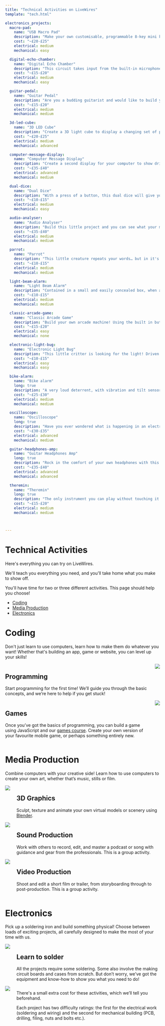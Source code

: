 ```yaml
---
title: "Technical Activities on LiveWires"
template: "tech.html"

electronics_projects:
  macro-pad:
    name: "USB Macro Pad"
    description: "Make your own customisable, programmable 8-key mini keyboard, complete with volume control. It connects to your computer over USB and has 8 mechanical keyboard switches that you can program to do whatever you want, plus a screen, rotary encoder and LEDs!"
    cost: "~£20-£25"
    electrical: medium
    mechanical: easy

  digital-echo-chamber:
    name: "Digital Echo Chamber"
    description: "This circuit takes input from the built-in microphone, or from an external input, and allows you to add echo and feedback to your voice, or music.  This circuit uses a ready make circuit board."
    cost: "~£15-£20"
    electrical: medium
    mechanical: easy

  guitar-pedal:
    name: "Guitar Pedal"
    description: "Are you a budding guitarist and would like to build your own distortion pedal? With this project, you can!"
    cost: "~£15-£20"
    electrical: medium
    mechanical: medium

  3d-led-cube:
    name: "3D LED Cube"
    description: "Create a 3D light cube to display a changing set of patterns. Software is provided to program lighting sequences.  This circuit uses a ready made circuit board, but you will need to have experience and a steady hand to be able to solder the tricky cube joints."
    cost: "~£20-£25"
    electrical: medium
    mechanical: advanced

  computer-message-display:
    name: "Computer Message Display"
    description: "Create a second display for your computer to show drive space information, incoming emails, or display your Twitter feed. Drivers and software provided for Windows XP or greater, and a DLL is provided if you want to program it for other purposes. This uses a ready made circuit board, but you will need to have good soldering skills due to the complexity of some of the joints."
    cost: "~£35-£40"
    electrical: advanced
    mechanical: medium

  dual-dice:
    name: "Dual Dice"
    description: "With a press of a button, this dual dice will give you a roll! LEDs light to show your number."
    cost: "~£10-£15"
    electrical: medium
    mechanical: easy

  audio-analyser:
    name: "Audio Analyser"
    description: "Build this little project and you can see what your musical instruments or recording are doing: with a graphic display you can see a real-time spectrum of your audio."
    cost: "~£35-£40"
    electrical: medium
    mechanical: medium

  parrot:
    name: "Parrot"
    description: "This little creature repeats your words… but in it's own voice! Complete with microphone, loudspeaker and case."
    cost: "~£10-£15"
    electrical: medium
    mechanical: medium

  light-beam-alarm:
    name: "Light Beam Alarm"
    description: "Contained in a small and easily concealed box, when an intruder passes by it emits a piercing whistle letting you know they’re there. "
    cost: "~£10-£15"
    electrical: medium
    mechanical: medium

  classic-arcade-game:
    name: "Classic Arcade Game"
    description: "Build your own arcade machine! Using the built in buttons you can play the classic Pong computer game on your TV. This project uses a ready-made circuit board making it ideal if you're new to electronics."
    cost: "~£15-£20"
    electrical: easy
    mechanical: none

  electronic-light-bug:
    name: "Electronic Light Bug"
    description: "This little critter is looking for the light! Driven by two miniature motors it can direct itself to where it detects the most light. This project uses a ready-made circuit board making it ideal if you're new to electronics."
    cost: "~£10-£15"
    electrical: easy
    mechanical: easy

  bike-alarm:
    name: "Bike alarm"
    long: true
    description: "A very loud deterrent, with vibration and tilt sensors, a key switch, and optional tamper alarm."
    cost: "~£25-£30"
    electrical: medium
    mechanical: medium

  oscilloscope:
    name: "Oscilloscope"
    long: true
    description: "Have you ever wondered what is happening in an electronic circuit? Now is your chance to find out. Build this little PC powered oscilloscope and you can look at signals to your heart's content. This uses a ready made circuit board and has a reasonable number of components. All the software you need is provided as well."
    cost: "~£30-£35"
    electrical: advanced
    mechanical: medium

  guitar-headphones-amp:
    name: "Guitar Headphones Amp"
    long: true
    description: "Rock in the comfort of your own headphones with this battery powered box. It's a DI box too, so you can plug into a mixer if you want everyone to hear."
    cost: "~£35-£40"
    electrical: advanced
    mechanical: advanced

  theremin:
    name: "Theremin"
    long: true
    description: "The only instrument you can play without touching it! Create weird and wonderful music by waving your hands!"
    cost: "~£15-£20"
    electrical: medium
    mechanical: medium



---
```


<h1 class="page-title">Technical Activities</h1>

Here's everything you can try on LiveWires.

We'll teach you everything you need, and you'll take home what you make to show off.

You'll have time for two or three different activities. This page should help you choose!

<ul class="compact-links">
  <li><a href="#coding">Coding</a></li>
  <li><a href="#creative">Media Production</a></li>
  <li><a href="#electronics">Electronics</a></li>
</ul>



# Coding <a id="coding"></a>

Don't just learn to use computers, learn how to make them do whatever you want! Whether that's building an app, game or website, you can level up your skills!


<div class="columns">
<div>

## Programming <a id="coding-js"></a>

Start programming for the first time! We’ll guide you through the basic concepts, and we’re here to help if you get stuck!

</div>
<img src="/assets/photo/2022/coding.jpg">
</div>

<div class="columns columns-reverse">
<div>

## Games <a id="coding-games"></a>

Once you’ve got the basics of programming, you can build a game using JavaScript and our [games course](https://livewires.github.io/you-win/install). Create your own version of your favourite mobile game, or perhaps something entirely new.

</div>
<img src="/assets/photo/2022/computerhelp.jpg">
</div>



# Media Production <a id="creative"></a>

Combine computers with your creative side! Learn how to use computers to create your own art, whether that’s music, stills or film.

<div class="columns columns-reverse">
<img src="/assets/photo/2022/graphics.jpg">
<div>

## 3D Graphics <a id="graphics"></a>

Sculpt, texture and animate your own virtual models or scenery using [Blender](https://www.blender.org/).

</div>
</div>

<div class="columns">
<img src="/assets/photo/2022/music.jpg">
<div>

## Sound Production <a id="recording"></a>

Work with others to record, edit, and master a podcast or song with guidance and gear from the professionals. This is a group activity.

</div>
</div>

<div class="columns columns-reverse">
<img src="/assets/photo/2022/sound.jpg">
<div>

## Video Production <a id="video"></a>

Shoot and edit a short film or trailer, from storyboarding through to post-production. This is a group activity.


</div>
</div>

# Electronics <a id="electronics"></a>

Pick up a soldering iron and build something physical!
Choose between loads of exciting projects, all carefully designed to make the most of your time with us.

<div class="columns columns-reverse">
<img src="/assets/photo/2022/soldering.jpg">
<div>

## Learn to solder

All the projects require some soldering. Some also involve the making circuit boards and cases from scratch. But don’t worry, we’ve got the equipment and know-how to show you what you need to do!

</div>
</div>

<div class="columns">
<img src="/assets/photo/2022/electronics.jpg">
<div>

There's a small extra cost for these activities, which we’ll tell you beforehand.

Each project has two difficulty ratings: the first for the electrical work (soldering and wiring) and the second for mechanical building (PCB, drilling, filing, nuts and bolts etc.).

</div>
</div>

<!-- content from templates/tech.html follows -->
